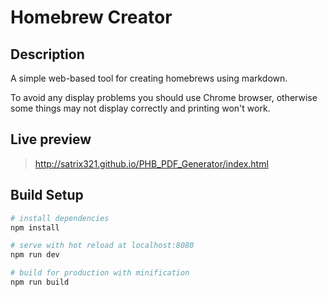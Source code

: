 # Homebrew Creator

## Description

A simple web-based tool for creating homebrews using markdown. 

To avoid any display problems you should use Chrome browser, otherwise some things may not display correctly and printing won't work.

## Live preview

> http://satrix321.github.io/PHB_PDF_Generator/index.html

## Build Setup

``` bash
# install dependencies
npm install

# serve with hot reload at localhost:8080
npm run dev

# build for production with minification
npm run build
```
